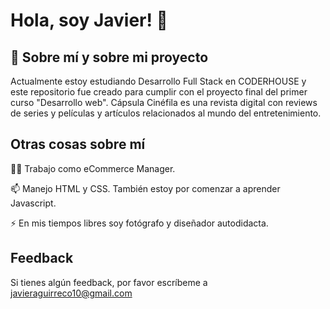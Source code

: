 # Hola, soy Javier! 👋


## 🚀 Sobre mí y sobre mi proyecto
Actualmente estoy estudiando Desarrollo Full Stack en CODERHOUSE y este repositorio fue creado para cumplir con el proyecto final del primer curso "Desarrollo web". Cápsula Cinéfila es una revista digital con reviews de series y películas y artículos relacionados al mundo del entretenimiento.  

## Otras cosas sobre mí
👩‍💻 Trabajo como eCommerce Manager.

📫 Manejo HTML y CSS. También estoy por comenzar a aprender Javascript.

⚡️ En mis tiempos libres soy fotógrafo y diseñador autodidacta.


## Feedback

Si tienes algún feedback, por favor escríbeme a javieraguirreco10@gmail.com


